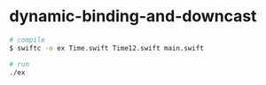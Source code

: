 # dynamic-binding-and-downcast

```sh
# compile
$ swiftc -o ex Time.swift Time12.swift main.swift

# run
./ex
```
